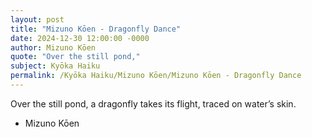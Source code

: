 ```yaml
---
layout: post
title: "Mizuno Kōen - Dragonfly Dance"
date: 2024-12-30 12:00:00 -0000
author: Mizuno Kōen
quote: "Over the still pond,"
subject: Kyōka Haiku
permalink: /Kyōka Haiku/Mizuno Kōen/Mizuno Kōen - Dragonfly Dance
---
```


Over the still pond,
a dragonfly takes its flight,
traced on water’s skin.

- Mizuno Kōen
